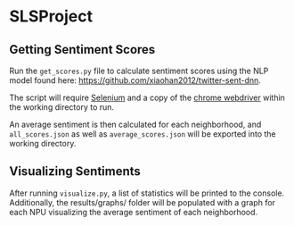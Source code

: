 # SLSProject

## Getting Sentiment Scores
Run the `get_scores.py` file to calculate sentiment scores using the NLP model found here: https://github.com/xiaohan2012/twitter-sent-dnn.

The script will require [Selenium](https://selenium-python.readthedocs.io/) and a copy of the [chrome webdriver](https://chromedriver.chromium.org/downloads) within the working directory to run.

An average sentiment is then calculated for each neighborhood, and `all_scores.json` as well as `average_scores.json` will be exported into the working directory. 

## Visualizing Sentiments
After running `visualize.py`, a list of statistics will be printed to the console. Additionally, the results/graphs/ folder will be populated with a graph for each NPU visualizing the average sentiment of each neighborhood.
